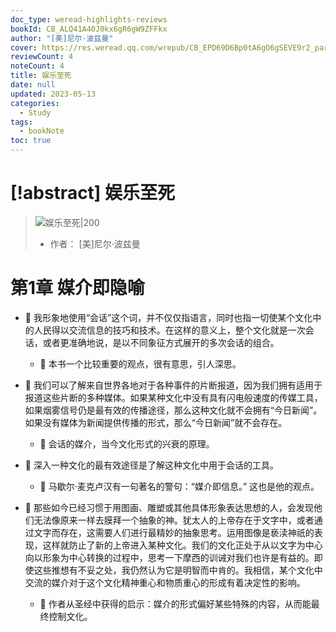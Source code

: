 ```yaml
---
doc_type: weread-highlights-reviews
bookId: CB_ALQ41A40J0kx6gR6gW9ZFFkx
author: "[美]尼尔·波兹曼"
cover: https://res.weread.qq.com/wrepub/CB_EPD69D6Bp0tA6gO6gSEVE9r2_parsecover
reviewCount: 4
noteCount: 4
title: 娱乐至死
date: null
updated: 2023-05-13
categories:
  - Study
tags:
  - bookNote
toc: true
---
```

# [!abstract] 娱乐至死
> ![ 娱乐至死|200](https://res.weread.qq.com/wrepub/CB_EPD69D6Bp0tA6gO6gSEVE9r2_parsecover)
> - 作者： [美]尼尔·波兹曼


# 第1章 媒介即隐喻

- 📌 我形象地使用“会话”这个词，并不仅仅指语言，同时也指一切使某个文化中的人民得以交流信息的技巧和技术。在这样的意义上，整个文化就是一次会话，或者更准确地说，是以不同象征方式展开的多次会话的组合。
    - 💭 本书一个比较重要的观点，很有意思，引人深思。

- 📌 我们可以了解来自世界各地对于各种事件的片断报道，因为我们拥有适用于报道这些片断的多种媒体。如果某种文化中没有具有闪电般速度的传媒工具，如果烟雾信号仍是最有效的传播途径，那么这种文化就不会拥有“今日新闻”。如果没有媒体为新闻提供传播的形式，那么“今日新闻”就不会存在。
    - 💭 会话的媒介，当今文化形式的兴衰的原理。

- 📌 深入一种文化的最有效途径是了解这种文化中用于会话的工具。
    - 💭 马歇尔·麦克卢汉有一句著名的警句：“媒介即信息。”
这也是他的观点。

- 📌 那些如今已经习惯于用图画、雕塑或其他具体形象表达思想的人，会发现他们无法像原来一样去膜拜一个抽象的神。犹太人的上帝存在于文字中，或者通过文字而存在，这需要人们进行最精妙的抽象思考。运用图像是亵渎神祇的表现，这样就防止了新的上帝进入某种文化。我们的文化正处于从以文字为中心向以形象为中心转换的过程中，思考一下摩西的训诫对我们也许是有益的。即使这些推想有不妥之处，我仍然认为它是明智而中肯的。我相信，某个文化中交流的媒介对于这个文化精神重心和物质重心的形成有着决定性的影响。
    - 💭 作者从圣经中获得的启示：媒介的形式偏好某些特殊的内容，从而能最终控制文化。
   